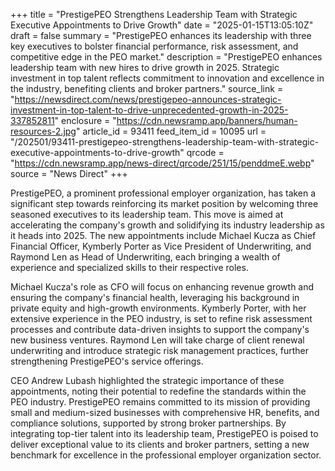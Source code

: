 +++
title = "PrestigePEO Strengthens Leadership Team with Strategic Executive Appointments to Drive Growth"
date = "2025-01-15T13:05:10Z"
draft = false
summary = "PrestigePEO enhances its leadership with three key executives to bolster financial performance, risk assessment, and competitive edge in the PEO market."
description = "PrestigePEO enhances leadership team with new hires to drive growth in 2025. Strategic investment in top talent reflects commitment to innovation and excellence in the industry, benefiting clients and broker partners."
source_link = "https://newsdirect.com/news/prestigepeo-announces-strategic-investment-in-top-talent-to-drive-unprecedented-growth-in-2025-337852811"
enclosure = "https://cdn.newsramp.app/banners/human-resources-2.jpg"
article_id = 93411
feed_item_id = 10095
url = "/202501/93411-prestigepeo-strengthens-leadership-team-with-strategic-executive-appointments-to-drive-growth"
qrcode = "https://cdn.newsramp.app/news-direct/qrcode/251/15/penddmeE.webp"
source = "News Direct"
+++

<p>PrestigePEO, a prominent professional employer organization, has taken a significant step towards reinforcing its market position by welcoming three seasoned executives to its leadership team. This move is aimed at accelerating the company's growth and solidifying its industry leadership as it heads into 2025. The new appointments include Michael Kucza as Chief Financial Officer, Kymberly Porter as Vice President of Underwriting, and Raymond Len as Head of Underwriting, each bringing a wealth of experience and specialized skills to their respective roles.</p><p>Michael Kucza's role as CFO will focus on enhancing revenue growth and ensuring the company's financial health, leveraging his background in private equity and high-growth environments. Kymberly Porter, with her extensive experience in the PEO industry, is set to refine risk assessment processes and contribute data-driven insights to support the company's new business ventures. Raymond Len will take charge of client renewal underwriting and introduce strategic risk management practices, further strengthening PrestigePEO's service offerings.</p><p>CEO Andrew Lubash highlighted the strategic importance of these appointments, noting their potential to redefine the standards within the PEO industry. PrestigePEO remains committed to its mission of providing small and medium-sized businesses with comprehensive HR, benefits, and compliance solutions, supported by strong broker partnerships. By integrating top-tier talent into its leadership team, PrestigePEO is poised to deliver exceptional value to its clients and broker partners, setting a new benchmark for excellence in the professional employer organization sector.</p>